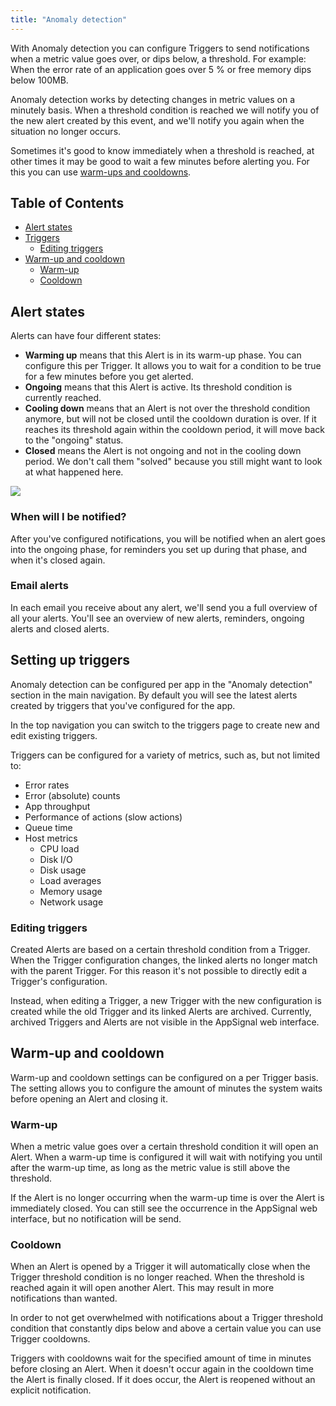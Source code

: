 ```yaml
---
title: "Anomaly detection"
---
```


With Anomaly detection you can configure Triggers to send notifications when a metric value goes over, or dips below, a threshold. For example: When the error rate of an application goes over 5 % or free memory dips below 100MB.

Anomaly detection works by detecting changes in metric values on a minutely basis. When a threshold condition is reached we will notify you of the new alert created by this event, and we'll notify you again when the situation no longer occurs.

Sometimes it's good to know immediately when a threshold is reached, at other times it may be good to wait a few minutes before alerting you. For this you can use [warm-ups and cooldowns](#warm-up-and-cooldown).

## Table of Contents

- [Alert states](#alert-states)
- [Triggers](#setting-up-triggers)
  - [Editing triggers](#editing-triggers)
- [Warm-up and cooldown](#warm-up-and-cooldown)
  - [Warm-up](#warm-up)
  - [Cooldown](#cooldown)

## Alert states

Alerts can have four different states:

- **Warming up** means that this Alert is in its warm-up phase. You can configure this per Trigger. It allows you to wait for a condition to be true for a few minutes before you get alerted.
- **Ongoing** means that this Alert is active. Its threshold condition is currently reached.
- **Cooling down** means that an Alert is not over the threshold condition anymore, but will not be closed until the cooldown duration is over. If it reaches its threshold again within the cooldown period, it will move back to the "ongoing" status.
- **Closed** means the Alert is not ongoing and not in the cooling down period. We don't call them "solved" because you still might want to look at what happened here.

<img src="/images/anomaly_detection_alerts_flow.svg" class="full">

### When will I be notified?

After you've configured notifications, you will be notified when an alert goes into the ongoing phase, for reminders you set up during that phase, and when it's closed again.

### Email alerts

In each email you receive about any alert, we'll send you a full overview of all your alerts. You'll see an overview of new alerts, reminders, ongoing alerts and closed alerts.

## Setting up triggers

Anomaly detection can be configured per app in the "Anomaly detection" section in the main navigation. By default you will see the latest alerts created by triggers that you've configured for the app.

In the top navigation you can switch to the triggers page to create new and edit existing triggers.

Triggers can be configured for a variety of metrics, such as, but not limited to:

- Error rates
- Error (absolute) counts
- App throughput
- Performance of actions (slow actions)
- Queue time
- Host metrics
  - CPU load
  - Disk I/O
  - Disk usage
  - Load averages
  - Memory usage
  - Network usage

### Editing triggers

Created Alerts are based on a certain threshold condition from a Trigger. When the Trigger configuration changes, the linked alerts no longer match with the parent Trigger. For this reason it's not possible to directly edit a Trigger's configuration.

Instead, when editing a Trigger, a new Trigger with the new configuration is created while the old Trigger and its linked Alerts are archived. Currently, archived Triggers and Alerts are not visible in the AppSignal web interface.

## Warm-up and cooldown

Warm-up and cooldown settings can be configured on a per Trigger basis. The setting allows you to configure the amount of minutes the system waits before opening an Alert and closing it.

### Warm-up

When a metric value goes over a certain threshold condition it will open an Alert. When a warm-up time is configured it will wait with notifying you until after the warm-up time, as long as the metric value is still above the threshold.

If the Alert is no longer occurring when the warm-up time is over the Alert is immediately closed. You can still see the occurrence in the AppSignal web interface, but no notification will be send.

### Cooldown

When an Alert is opened by a Trigger it will automatically close when the Trigger threshold condition is no longer reached. When the threshold is reached again it will open another Alert. This may result in more notifications than wanted.

In order to not get overwhelmed with notifications about a Trigger threshold condition that constantly dips below and above a certain value you can use Trigger cooldowns.

Triggers with cooldowns wait for the specified amount of time in minutes before closing an Alert. When it doesn't occur again in the cooldown time the Alert is finally closed. If it does occur, the Alert is reopened without an explicit notification.
